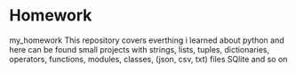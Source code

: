 # Homework
my_homework
This repository covers everthing i learned about python and here can be found small projects with strings, lists, tuples, dictionaries, operators, functions, modules, classes, (json, csv, txt) files SQlite and so on
